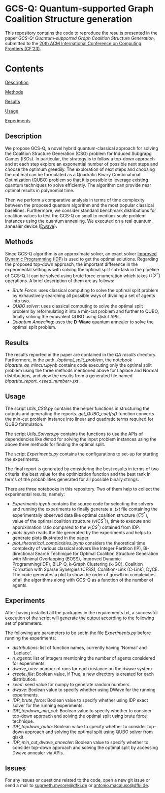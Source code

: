 # GCS-Q: Quantum-supported Graph Coalition Structure generation
This repository contains the code to reproduce the results presented in the paper *GCS-Q: Quantum-supported Graph Coalition Structure Generation*, submitted to the 
[20th ACM International Conference on Computing Frontiers (CF'23)](https://www.computingfrontiers.org/2023/cfp.html).

# Contents
[Description](#desc)

[Methods](#methods)

[Results](#results)

[Usage](#use)

[Experiments](#experiments)


<a name="desc"></a>
## Description

We propose GCS-Q, a novel hybrid quantum-classical approach for solving the Coalition Structure Generation (CSG) problem for Induced Subgrapg Games (ISGs). In particular, the strategy is to follow a top-down approach and at each step explore an exponential number of possible next steps and choose the optimum greedily. The exploration of next steps and choosing the optimal can be formulated as a Quadratic Binary Combinatorial Optimization (QUBO) problem so that it is possible to leverage existing quantum techniques to solve efficiently. The algorithm can provide near optimal results in polynomial time.

Then we perform a comparative analysis in terms of time complexity between the proposed quantum algorithm and the most popular classical baselines. Furthermore, we consider standard benchmark distributions for coalition values to test the GCS-Q on small to medium-scale
problem instances using the quantum annealing. We executed on a real quantum annealer device ([Dwave](https://www.dwavesys.com/)).


<a name="methods"></a>
## Methods
<!-- The code is organized in different scripts in this repo to run the experiments. These scripts uses three main approaches in fetching the solution of the input CSG problem instance. -->
Since GCS-Q algorithm is an approximate solver, an exact solver [Improved Dynamic Programming (IDP)](https://www.researchgate.net/publication/221454478_An_improved_dynamic_programming_algorithm_for_coalition_structure_generation) is used to get the optimal solutions.
Regarding the proposed top-down approach, the important difference in the experimental setting is with solving the optimal split sub-task in the pipeline of GCS-Q. It can be solved using brute force enumeration which takes $O(2^n)$ operations.
A brief description of them are as follows:
- *Brute Force*: uses classical computing to solve the optimal split problem by exhaustively searching all possible ways of dividing a set of agents into two.
- *QUBO solver*: uses classical computing to solve the optimal split problem by reformulating it into a min-cut problem and further to QUBO, finally solving the equivalent QUBO using Qiskit APIs.
- *Quantum Annealing*: uses the [**D-Wave**](https://www.dwavesys.com/) quantum annealer to solve the optimal split problem.

<a name="results"></a>
## Results

The results reported in the paper are contained in the _QA results_ directory.
Furthermore, in the path _./optimal_split_problem_, the notebook _bipartite_as_mincut.ipynb_ contains code executing only the optimal split problem using the three methods mentioned above for Laplace and Normal distributions, and view the results from a generated file named _bipartite_report\_<seed_number>.txt_.


<a name="use"></a>
## Usage

The script *Utils_CSG.py* contains the helper functions in structuring the outputs 
and generating the reports. 
*get_QUBO_coeffs()* function converts the min-cut problem instance into linear and quadratic terms required for QUBO formulation.

The script *Utils_Solvers.py* contains the functions to use the APIs of dependencies like *dimod* for solving the input problem instances using the above three methods for finding the optimal split.

The script  *Experiments.py* contains the configurations to set-up for starting the experiments.

The final report is generated by considering the best results in terms of two criteria: the best value for the optimization function and the best rank in terms of the probabilities generated for all possible binary strings.

There are three notebooks in this repository.
Two of them help to collect the experimental results, namely:
 - *Experiments.ipynb* contains the source code for selecting the solvers and running the experiments to finally generate a _.txt_ file containing the experimentally observed data like optimal coalition structure ($CS^*$), value of the optimal coalition structure ($v(CS^*)$), time to execute and approximation ratio compared to the $v(CS^*)$ obtained from IDP.
  - *plots.ipynb* reads the file generated by the experiments and helps to generate plots illustrated in the paper.
 - *plot_theoretical_complexities.ipynb* considers the theoretical time complexity of various classical solvers like Integer Partition (IP), Bi-directional Search Technique for Optimal Coalition Structure Generation with Minimal Overlapping (BOSS), Improved Dynamic Programming(IDP), BILP-Q, k-Graph Clustering (k-GC), Coalition Formation with Sparse Synergies (CFSS), Coalition-Link (C-Link), DyCE.
 The code generates a plot to show the order of growth in compleixties of all the algorithms along with GCS-Q as a function of the number of agents. 


## Experiments

After having installed all the packages in the requirements.txt, 
a successful execution of the script will generate the output according to the following
set of parameters.

The following are parameters to be set in the file *Experiments.py* before running 
the experiments:
 - *distributions*: list of function names, currently having 'Normal' and 'Laplace'.
 - *n_agents*: list of integers mentioning the number of agents considered for experiments.
 - *dwave_runs*: number of runs for each instance on the dwave system.
 - *create_file*: Boolean value, if True, a new directory is created for each distribution.
 - *seed*: seed value for numpy to generate random numbers.
 - *dwave*: Boolean value to specify  whether using DWave for the running experiments.
 - *IDP_brute_force*: Boolean value to specify whether using IDP exact solver for the running experiments.
 - *IDP_topdown_min_cut*: Boolean value to specify whether to consider top-down approach and solving the optimal split using brute force technique.
 - *IDP_topdown_qubo*: Boolean value to specify whether to consider top-down approach and solving the optimal split using QUBO solver from qiskit.
 - *IDP_min_cut_dwave_annealer*: Boolean value to specify whether to consider top-down approach and solving the optimal split by accessing Dwave annealer via APIs.


## Issues

For any issues or questions related to the code, open a new git issue or send a mail to
[supreeth.mysore@dfki.de](supreeth.mysore@dfki.de) or 
[antonio.macaluso@dfki.de](antonio.macaluso@dfki.de).

